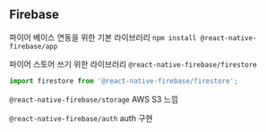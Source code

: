 
## Firebase

파이어 베이스 연동을 위한 기본 라이브러리
`npm install @react-native-firebase/app`

파이어 스토어 쓰기 위한 라이브러리
`@react-native-firebase/firestore`

```js
import firestore from '@react-native-firebase/firestore';
```

`@react-native-firebase/storage` AWS S3 느낌

`@react-native-firebase/auth` auth 구현

